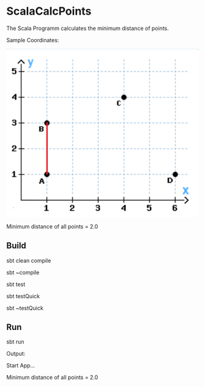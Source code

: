 # ScalaCalcPoints
The Scala Programm calculates the minimum distance of points.

Sample Coordinates: 

![Coordinates](src/main/resources/Coordinates.png "Coordinates")

Minimum distance of all points = 2.0

## Build
sbt clean compile

sbt ~compile

sbt test

sbt testQuick

sbt ~testQuick

## Run
sbt run

Output:

Start App...

Minimum distance of all points = 2.0
